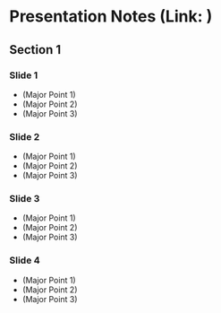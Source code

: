 # Presentation Notes (Link: )

## Section 1

### Slide 1
* (Major Point 1)
* (Major Point 2)
* (Major Point 3)

### Slide 2
* (Major Point 1)
* (Major Point 2)
* (Major Point 3)

### Slide 3
* (Major Point 1)
* (Major Point 2)
* (Major Point 3)

### Slide 4
* (Major Point 1)
* (Major Point 2)
* (Major Point 3)
